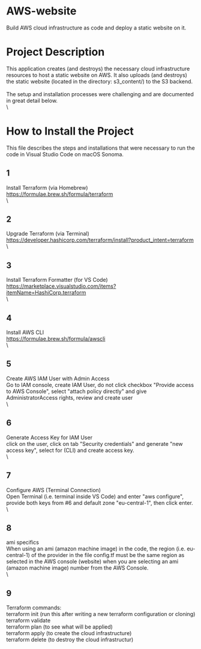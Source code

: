 # AWS-website
Build AWS cloud infrastructure as code and deploy a static website on it.

# Project Description
This application creates (and destroys) the necessary cloud infrastructure resources to host a static website on AWS. It also uploads (and destroys) the static website (located in the directory: s3_content/) to the S3 backend.  
\
The setup and installation processes were challenging and are documented in great detail below.  
\
# How to Install the Project

This file describes the steps and installations that were necessary to run the code in Visual Studio Code on macOS Sonoma.

## 1  
Install Terraform (via Homebrew)  
https://formulae.brew.sh/formula/terraform  
\
## 2  
Upgrade Terraform (via Terminal)  
https://developer.hashicorp.com/terraform/install?product_intent=terraform  
\
## 3
Install Terraform Formatter (for VS Code)  
https://marketplace.visualstudio.com/items?itemName=HashiCorp.terraform  
\
## 4  
Install AWS CLI  
https://formulae.brew.sh/formula/awscli  
\
## 5  
Create AWS IAM User with Admin Access  
Go to IAM console, create IAM User, do not click checkbox "Provide access to AWS Console", select "attach policy directly" and give AdministratorAccess rights, review and create user  
\
## 6  
Generate Access Key for IAM User  
click on the user, click on tab "Security credentials" and generate "new access key", select for (CLI) and create access key.  
\
## 7  
Configure AWS (Terminal Connection)  
Open Terminal (i.e. terminal inside VS Code) and enter "aws configure", provide both keys from #6 and default zone "eu-central-1", then click enter.  
\
## 8  
ami specifics  
When using an ami (amazon machine image) in the code, the region (i.e. eu-central-1) of the provider in the file config.tf must be the same region as selected in the AWS console (website) when you are selecting an ami (amazon machine image) number from the AWS Console.  
\
## 9  
Terraform commands:  
terraform init (run this after writing a new terraform configuration or cloning)  
terraform validate  
terraform plan (to see what will be applied)  
terraform apply (to create the cloud infrastructure)  
terraform delete (to destroy the cloud infrastructur)  